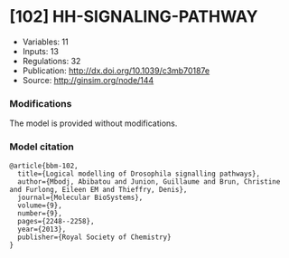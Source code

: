 # \[102\] HH-SIGNALING-PATHWAY

 - Variables: 11
 - Inputs: 13
 - Regulations: 32
 - Publication: http://dx.doi.org/10.1039/c3mb70187e
 - Source: http://ginsim.org/node/144


### Modifications

The model is provided without modifications.

### Model citation

```
@article{bbm-102,
  title={Logical modelling of Drosophila signalling pathways},
  author={Mbodj, Abibatou and Junion, Guillaume and Brun, Christine and Furlong, Eileen EM and Thieffry, Denis},
  journal={Molecular BioSystems},
  volume={9},
  number={9},
  pages={2248--2258},
  year={2013},
  publisher={Royal Society of Chemistry}
}

```

